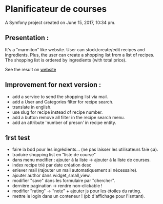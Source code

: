 Planificateur de courses
========================

A Symfony project created on June 15, 2017, 10:34 pm.

## Presentation :

It's a "marmiton" like website. User can stock/create/edit recipes and ingredients. Plus, the user can create a shopping list from a list of recipes. The shopping list is ordered by ingredients (with total price).

See the result on [website](https://fromdanut.hd.free.fr/pc)

## Improvement for next version :

- add a service to send the shopping list via mail.
- add a User and Categories filter for recipe search.
- translate in english.
- use slug for recipe instead of recipe number.
- add a button remove all filter in the recipe search menu.
- add an attribute 'number of preson' in recipe entity.


## 1rst test

- faire la bdd pour les ingrédients... (ne pas laisser les utilisateurs faie ça).
- traduire shopping list en "liste de course"
- dans menu modifier : ajouter à la liste -> ajouter à la liste de courses.
- index recipe trié par date création desc
- enlever mail (rajouter un mail automatiquement si nécessaire).
- ajouter author dans widget_small_view.
- modifier "save" dans les formulaire par "chercher".
- dernière pagination -> rendre non-clickable !
- modifier "rating" -> "note" + ajouter js pour les étoiles du rating.
- mettre le login dans un conteneur ! (pb d'affichage pour l'isntant).
